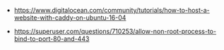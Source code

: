 * https://www.digitalocean.com/community/tutorials/how-to-host-a-website-with-caddy-on-ubuntu-16-04

* https://superuser.com/questions/710253/allow-non-root-process-to-bind-to-port-80-and-443
